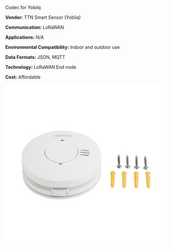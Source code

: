 Codec for Yobiiq

**Vendor:** TTN Smart Sensor (Yobiiq)

**Communication:** LoRaWAN

**Applications:** N/A

**Environmental Compatibility:** Indoor and outdoor use

**Data Formats:** JSON, MQTT

**Technology:** LoRaWAN End node

**Cost:** Affordable

![Sensor Image](https://raw.githubusercontent.com/TheThingsNetwork/lorawan-devices/master/vendor/yobiiq/sd-1001-package.png)
